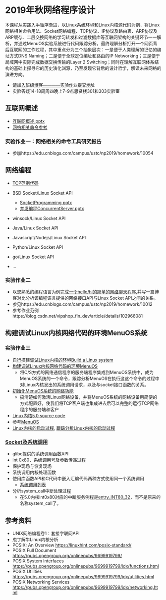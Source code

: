 # 2019年秋网络程序设计

本课程从实践入手循序渐进，以Linux系统环境和Linux内核源代码为例，将Linux网络相关命令用法、Socket网络编程、TCP协议、IP协议及路由表、ARP协议及ARP缓存、二层交换网络的学习转发和过滤数据库等互联网架构的关键环节一一解析，并通过MenuOS实验系统进行代码跟踪分析。最终理解分析打开一个网页背后互联网的工作过程，其中重点分为三个抽象层次：一是便于人类理解的记忆的编址方式DNS Naming；二是便于全球定位编址和路由的IP Networking；三是便于局域网中实际完成数据交换传输的Layer 2 Switching；同时在理解互联网体系结构的基础上探寻它的历史演化渊源，乃至发现它背后的设计哲学，解读未来网络的演进方向。

* [请加入班级博客————实验作业提交地址](http://edu.cnblogs.com/campus/ustc/np2019/join?id=CfDJ8DeHXSeUWr9KtnvAGu7_dX9TjzrnS5kltcFAcolgGsH1Ml6mPMIu6q9UAMMfwfHqJR0gIzf7C_jRP07BFPZdangSzlwCLd1km652ExcGpvRx83yBkPDMWyv4Nbu-sxSLTjqAfZyzS8zoQRBKsdT2f2o)
* 实验答疑14-18周周四晚上7-9点思贤楼301和303实验室

## 互联网概述

* [互联网概述.pptx](https://github.com/mengning/net/raw/master/lab1/%E4%BA%92%E8%81%94%E7%BD%91%E6%A6%82%E8%BF%B0.pptx)
* [网络相关命令参考](https://man.linuxde.net/par/5)

### 实验作业一：网络相关的命令工具研究报告

* 参加https://edu.cnblogs.com/campus/ustc/np2019/homework/10054

## 网络编程

* [TCP范例代码](https://github.com/mengning/net/tree/master/lab2/socket_workspace)
* BSD Socket/Linux Socket API
   * [SocketProgramming.pptx](https://github.com/mengning/net/raw/master/lab2/SocketProgramming.pptx)
   * [并发编程ConcurrentServer.pptx](https://github.com/mengning/net/raw/master/lab2/ConcurrentServer.pptx)
   
* winsock/Linux Socket API
* Java/Linux Socket API
* Javascript/Nodejs/Linux Socket API
* Python/Linux Socket API
* go/Linux Socket API
* ...

### 实验作业二

* 以您熟悉的编程语言为例完成[一个hello/hi的简单的网络聊天程序](https://github.com/mengning/net/tree/master/lab2),并写一篇博客对比分析该编程语言提供的网络接口API与Linux Socket API之间的关系。
* 参见https://edu.cnblogs.com/campus/ustc/np2019/homework/10012
* 参考作业范例https://blog.csdn.net/vipshop_fin_dev/article/details/102966081

## 构建调试Linux内核网络代码的环境MenuOS系统
### 实验作业三
  * [自行搭建调试Linux内核的环境Build a Linux system](https://github.com/mengning/net/raw/master/lab3/BuildLinuxSystem.pptx)
  * [构建调试Linux内核网络代码的环境MenuOS](https://www.shiyanlou.com/courses/1198)
     * 将C/S方式的网络通信程序的服务端程序集成到MenuOS系统中，成为MenuOS系统的一个命令，跟踪分析MenuOS在执行这这个命令的过程中对Linux内核发出的系统调用请求，以及与socket接口函数的关系。
  * [初始化MenuOS系统的网络功能](https://www.shiyanlou.com/courses/1198)
     * 搞清楚如何激活Linux网络设备，并将MenuOS系统的网络设备用简便的方式配置好，使我们将TCP客户端也集成进去后可以完整的运行TCP网络程序的服务端和客户
* [Linux内核5.0 source code](https://github.com/mengning/linux/tree/v5.0)
* 参考[MenuOS](https://www.shiyanlou.com/courses/195)
* [Linux内核的启动过程](https://github.com/mengning/linux/blob/v5.0/init/main.c#L537), [跟踪分析Linux内核的启动过程](https://www.shiyanlou.com/courses/195/labs/725/document)

### [Socket及系统调用](https://github.com/mengning/linuxkernel/raw/master/SystemCall.pdf)

* glibc提供的系统调用函数API
* int 0x80、系统调用号及参数传递过程
* 保护现场与恢复现场
* 系统调用内核处理函数
* 使用库函数API和C代码中嵌入汇编代码两种方式使用同一个系统调用
  * [系统调用列表](https://github.com/mengning/linux/blob/master/arch/x86/entry/syscalls/syscall_32.tbl)
* 分析system_call中断处理过程
  * 在5.0内核int0x80对应的中断服务例程是[entry_INT80_32](https://github.com/mengning/linux/blob/master/arch/x86/entry/entry_32.S#L989)，而不是原来的名称system_call了。

## 参考资料

* UNIX网络编程卷1：套接字联网API
* 庖丁解牛Linux内核分析
* POSIX: An Overview https://linuxhint.com/posix-standard/
* POSIX Full Document https://pubs.opengroup.org/onlinepubs/9699919799/
* POSIX System Interfaces https://pubs.opengroup.org/onlinepubs/9699919799/idx/functions.html
* POSIX Utilities https://pubs.opengroup.org/onlinepubs/9699919799/idx/utilities.html
* POSIX Networking Services https://pubs.opengroup.org/onlinepubs/9699919799/idx/networking.html

